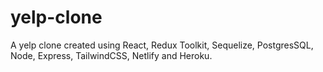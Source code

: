 # yelp-clone
A yelp clone created using React, Redux Toolkit, Sequelize, PostgresSQL, Node, Express, TailwindCSS, Netlify and Heroku.
